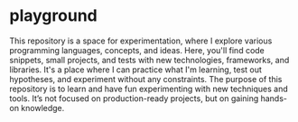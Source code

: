 # playground
 
This repository is a space for experimentation, where I explore various programming languages, concepts, and ideas. Here, you'll find code snippets, small projects, and tests with new technologies, frameworks, and libraries. It's a place where I can practice what I'm learning, test out hypotheses, and experiment without any constraints.
The purpose of this repository is to learn and have fun experimenting with new techniques and tools. It’s not focused on production-ready projects, but on gaining hands-on knowledge.
